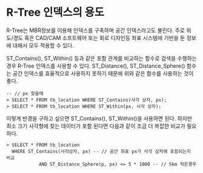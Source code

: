 # R-Tree 인덱스의 용도

R-Tree는 MBR정보를 이용해 인덱스를 구축하며 공간 인덱스라고도 불린다. 주로 위도/경도 혹은 CAD/CAM 소프트웨어 또는 회로 디자인등 좌표 시스템에 기반을 둔 정보에 대해서 모두 적용할 수 있다.

ST_Contains(), ST_Within() 등과 같은 포함 관계를 비교하는 함수로 검색을 수행하는 경우 R-Tree 인덱스를 사용할 수 있다. ST_Distance(), ST_Distance_Sphere() 함수는 공간 인덱스를 효율적으로 사용하지 못하기 때문에 위와 같은 함수를 사용하는 것이 좋다.

```mysql
-- // px 찾을때
> SELECT * FROM tb_location WHERE ST_Contains(사각 상자, px);
> SELECT * FROM tb_location WHERE ST_Within(px, 사각 상자);
```

이렇게 반경을 구하고 싶으면 ST_Contains(), ST_Within()을 사용하면 된다. 하지만 최소 크기 사각형에 찾는 데이터가 포함 된다면 다음과 같이 조금 더 복잡한 비교가 필요하다.

```mysql
> SELECT * FROM tb_location
  WHERE ST_Contains(사각상자, px) -- // 공간 좌표 px가 사각 상자에 포함되는지 비교
 			AND ST_Distance_Sphere(p, px) <= 5 * 1000 -- // 5km 작은경우
```

